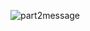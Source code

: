![part2message](https://user-images.githubusercontent.com/88254761/127754244-417af1e3-49f9-4dd6-8823-6eb23b3452f5.png)
